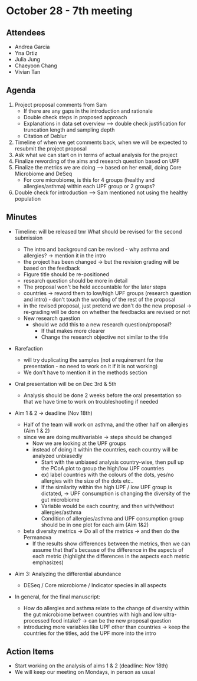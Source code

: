 # October 28 - 7th meeting

## Attendees
- Andrea Garcia
- Yna Ortiz
- Julia Jung
- Chaeyoon Chang
- Vivian Tan 

## Agenda
1) Project proposal comments from Sam
   - If there are any gaps in the introduction and rationale
   - Double check steps in proposed approach
   - Explanations in data set overview --> double check justification for truncation length and sampling depth
   - Citation of Deblur 
3) Timeline of when we get comments back, when we will be expected to resubmit the project proposal
4) Ask what we can start on in terms of actual analysis for the project
5) Finalize rewording of the aims and research question based on UPF
6) Finalize the metrics we are doing --> based on her email, doing Core Microbiome and DeSeq
   - For core microbiome, is this for 4 groups (healthy and allergies/asthma) within each UPF group or 2 groups?
8) Double check for introduction --> Sam mentioned not using the healthy population 
   
## Minutes

- Timeline: will be released tmr
  What should be revised for the second submission
   - The intro and background can be revised - why asthma and allergies? -> mention it in the intro
   - the project has been changed -> but the revision grading will be based on the feedback 
   - Figure title should be re-positioned
   - research question should be more in detail
   - The proposal won't be held accountable for the later steps
   - countries -> reword them to low/high UPF groups (research question and intro) - don't touch the wording of the rest of the proposal
   - in the revised proposal, just pretend we don't do the new proposal -> re-grading will be done on whether the feedbacks are revised or not
   - New research question
      - should we add this to a new research question/proposal?
         - If that makes more clearer
         - Change the research objective not similar to the title

- Rarefaction
   - will try duplicating the samples (not a requirement for the presentation - no need to work on it if it is not working)
   - We don't have to mention it in the methods section

- Oral presentation will be on Dec 3rd & 5th
  - Analysis should be done 2 weeks before the oral presentation so that we have time to work on troubleshooting if needed

- Aim 1 & 2 -> deadline (Nov 18th)
   - Half of the team will work on asthma, and the other half on allergies (Aim 1 & 2)
   - since we are doing multivariable -> steps should be changed
     - Now we are looking at the UPF groups
     - instead of doing it within the countries, each country will be analyzed unbiasedly
         - Start with the unbiased analysis country-wise, then pull up the PCoA plot to group the high/low UPF countries
         - ex) label countries with the colours of the dots, yes/no allergies with the size of the dots etc..
         - If the similarity within the high UPF / low UPF group is dictated, -> UPF consumption is changing the diversity of the gut microbiome
         - Variable would be each country, and then with/without allergies/asthma
         - Condition of allergies/asthma and UPF consumption group should be in one plot for each aim (Aim 1&2)
   - beta diversity metrics -> Do all of the metrics -> and then do the Permanova
        - If the results show differences between the metrics, then we can assume that that's because of the difference in the aspects of each metric (highlight the differences in the aspects each metric emphasizes)

- Aim 3: Analyzing the differential abundance
   - DESeq / Core microbiome / Indicator species in all aspects

- In general, for the final manuscript:
  - How do allergies and asthma relate to the change of diversity within the gut microbiome between countries with high and low ultra-processed food intake? -> can be the new proposal question
  - introducing more variables like UPF other than countries -> keep the countries for the titles, add the UPF more into the intro

 
 ## Action Items
 
- Start working on the analysis of aims 1 & 2 (deadline: Nov 18th)
- We will keep our meeting on Mondays, in person as usual
